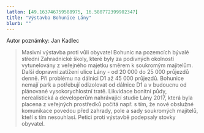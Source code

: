 ```yaml
---
latlon: [49.163746759588975, 16.580772399902347]
title: "Výstavba Bohunice Lány"
blurb: ""
---
```


Autor poznámky: Jan Kadlec

> Masivní výstavba proti vůli obyvatel Bohunic na pozemcích bývalé střední Zahradnické školy, které byly za podivných okolností vytunelovány z veřejného majetku směrem k soukromým majitelům.  Další dopravní zatížení ulice Lány - od 20 000 do 25 000  průjezdů denně.  Při problému na dálnici D1 až 45 000 průjezdů. Bohunice nemají park a potřebují odizolovat od dálnice D1 a v budoucnu od plánované vysokorychlostní tratě. Likvidace bonitní půdy, nerealistická a developerům nahrávající studie Lány 2017, která byla placena z veřejných prostředků počítá např. s tím, že nové obslužné komunikace povedou před zahrady, pole a sady soukromých majitelů, kteří s tím nesouhlasí. Petici proti výstavbě podepsaly stovky obyvatel.
